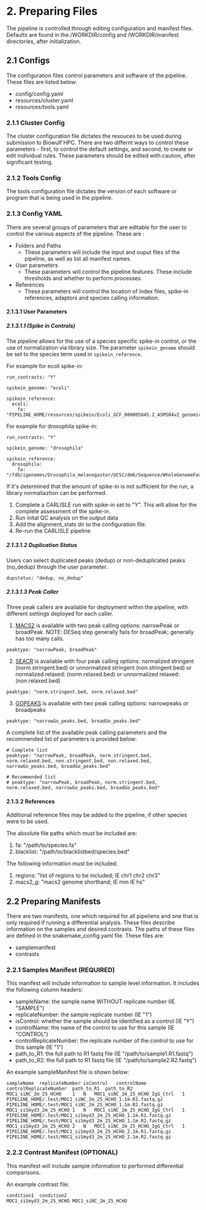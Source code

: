 # 2. Preparing Files
The pipeline is controlled through editing configuration and manifest files. Defaults are found in the /WORKDIR/config and /WORKDIR/manifest directories, after initialization.

## 2.1 Configs
The configuration files control parameters and software of the pipeline. These files are listed below:

- config/config.yaml
- resources/cluster.yaml
- resources/tools.yaml

### 2.1.1 Cluster Config
The cluster configuration file dictates the resouces to be used during submission to Biowulf HPC. There are two differnt ways to control these parameters - first, to control the default settings, and second, to create or edit individual rules. These parameters should be edited with caution, after significant testing.

### 2.1.2 Tools Config
The tools configuration file dictates the version of each software or program that is being used in the pipeline.

### 2.1.3 Config YAML
There are several groups of parameters that are editable for the user to control the various aspects of the pipeline. These are :

- Folders and Paths
    - These parameters will include the input and ouput files of the pipeline, as well as list all manifest names.
- User parameters
    - These parameters will control the pipeline features. These include thresholds and whether to perform processes.
- References
    - These parameters will control the location of index files, spike-in references, adaptors and species calling information.

#### 2.1.3.1 User Parameters 
##### 2.1.3.1.1 (Spike in Controls)
The pipeline allows for the use of a species specific spike-in control, or the use of normalization via library size. The parameter `spikein_genome` should be set to the species term used in `spikein_reference`.

For example for ecoli spike-in:
```
run_contrasts: "Y"

spikein_genome: "ecoli"

spikein_reference:
  ecoli:
    fa: "PIPELINE_HOME/resources/spikein/Ecoli_GCF_000005845.2_ASM584v2_genomic.fna"

```

For example for drosophila spike-in:
```
run_contrasts: "Y"

spikein_genome: "drosophila"

spikein_reference:
  drosophila:
    fa: "/fdb/igenomes/Drosophila_melanogaster/UCSC/dm6/Sequence/WholeGenomeFasta/genome.fa"

```

If it's determined that the amount of spike-in is not sufficient for the run, a library normaliaztion can be performed.
1. Complete a CARLISLE run with spike-in set to "Y". This will allow for the complete assessment of the spike-in.
2. Run inital QC analysis on the output data
3. Add the alignment_stats dir to the configuration file.
4. Re-run the CARLISLE pipeline 

##### 2.1.3.1.2 Duplication Status
Users can select duplicated peaks (dedup) or non-deduplicated peaks (no_dedup) through the user parameter.
```
dupstatus: "dedup, no_dedup" 
```

##### 2.1.3.1.3 Peak Caller
Three peak callers are available for deployment within the pipeline, with different settings deployed for each caller.

1. [MACS2](https://github.com/macs3-project/MACS) is available with two peak calling options: narrowPeak or broadPeak. NOTE: DESeq step generally fails for broadPeak; generally has too many calls.
```
peaktype: "narrowPeak, broadPeak"
```
2. [SEACR](https://github.com/FredHutch/SEACR) is available with four peak calling options: normalized stringent (norm.stringent.bed) or unnormalized stringent (non.stringent.bed) or normalized relaxed: (norm.relaxed.bed) or unnormalized relaxed: (non.relaxed.bed)
```
peaktype: "norm.stringent.bed, norm.relaxed.bed"
```
3. [GOPEAKS](https://github.com/maxsonBraunLab/gopeaks) is available with two peak calling options: narrowpeaks or broadpeaks
```
peaktype: "narrowGo_peaks.bed, broadGo_peaks.bed"
```
A complete list of the available peak calling parameters and the recommended list of parameters is provided below:
```
# Complete list
peaktype: "narrowPeak, broadPeak, norm.stringent.bed, norm.relaxed.bed, non.stringent.bed, non.relaxed.bed, narrowGo_peaks.bed, broadGo_peaks.bed"

# Recommended list
# peaktype: "narrowPeak, broadPeak, norm.stringent.bed, norm.relaxed.bed, narrowGo_peaks.bed, broadGo_peaks.bed"
```

#### 2.1.3.2 References
Additional reference files may be added to the pipeline, if other species were to be used. 

The absolute file paths which must be included are:
1. fa: "/path/to/species.fa"
2. blacklist: "/path/to/blacklistbed/species.bed"

The following information must be included:
1. regions: "list of regions to be included; IE chr1 chr2 chr3"
2.  macs2_g: "macs2 genome shorthand; IE mm IE hs"

## 2.2 Preparing Manifests
There are two manifests, one which required for all pipeliens and one that is only required if running a differential analysis. These files describe information on the samples and desired contrasts. The paths of these files are defined in the snakemake_config.yaml file. These files are:

- samplemanifest
- contrasts

### 2.2.1 Samples Manifest (REQUIRED)
This manifest will include information to sample level information. It includes the following column headers:

- sampleName: the sample name WITHOUT replicate number (IE "SAMPLE")
- replicateNumber: the sample replicate number (IE "1")
- isControl: whether the sample should be identified as a control (IE "Y")
- controlName: the name of the control to use for this sample (IE "CONTROL")
- controlReplicateNumber: the replicate number of the control to use for this sample (IE "1")
- path_to_R1: the full path to R1 fastq file (IE "/path/to/sample1.R1.fastq")
- path_to_R2: the full path to R1 fastq file (IE "/path/to/sample2.R2.fastq")

An example sampleManifest file is shown below:

```
sampleName	replicateNumber	isControl	controlName	controlReplicateNumber	path_to_R1	path_to_R2
MOC1_siNC_2m_25_HCHO	1	N	MOC1_siNC_2m_25_HCHO_IgG_Ctrl	1	PIPELINE_HOME/.test/MOC1_siNC_2m_25_HCHO_1.1m.R1.fastq.gz	PIPELINE_HOME/.test/MOC1_siNC_2m_25_HCHO_1.1m.R2.fastq.gz
MOC1_siSmyd3_2m_25_HCHO	1	N	MOC1_siNC_2m_25_HCHO_IgG_Ctrl	1	PIPELINE_HOME/.test/MOC1_siSmyd3_2m_25_HCHO_1.1m.R1.fastq.gz	PIPELINE_HOME/.test/MOC1_siSmyd3_2m_25_HCHO_1.1m.R2.fastq.gz
MOC1_siSmyd3_2m_25_HCHO	2	N	MOC1_siNC_2m_25_HCHO_IgG_Ctrl	1	PIPELINE_HOME/.test/MOC1_siSmyd3_2m_25_HCHO_2.1m.R1.fastq.gz	PIPELINE_HOME/.test/MOC1_siSmyd3_2m_25_HCHO_2.1m.R2.fastq.gz
```

### 2.2.2 Contrast Manifest (OPTIONAL)
This manifest will include sample information to performed differential comparisons.

An example contrast file:
```
condition1	condition2
MOC1_siSmyd3_2m_25_HCHO	MOC1_siNC_2m_25_HCHO
```